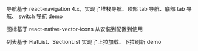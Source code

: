 导航基于 react-navigation 4.x，实现了堆栈导航、顶部 tab 导航、底部 tab 导航、 switch 导航 demo

图标基于 react-native-vector-icons 从安装到配置到使用

列表基于 FlatList、SectionList 实现了上拉加载、下拉刷新 demo
